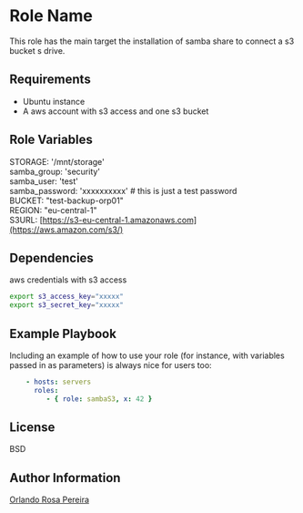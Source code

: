 Role Name
=========

This role has the main target the installation of samba share to connect a s3 bucket s drive.

Requirements
------------

- Ubuntu instance
- A aws account with s3 access and one s3 bucket

Role Variables
--------------

STORAGE: '/mnt/storage' \
samba_group: 'security'\
samba_user: 'test'\
samba_password: 'xxxxxxxxxx' # this is just a test password\
BUCKET: "test-backup-orp01"\
REGION: "eu-central-1"\
S3URL: [https://s3-eu-central-1.amazonaws.com](https://aws.amazon.com/s3/)

Dependencies
------------

aws credentials with s3 access

```bash
export s3_access_key="xxxxx"
export s3_secret_key="xxxxx"
```

Example Playbook
----------------

Including an example of how to use your role (for instance, with variables
passed in as parameters) is always nice for users too:

```yaml
    - hosts: servers
      roles:
         - { role: sambaS3, x: 42 }
```

License
-------

BSD

Author Information
------------------

[Orlando Rosa Pereira](https://github.com/Orpere)
